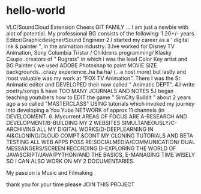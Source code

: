 # hello-world
VLC/SoundCloud Extension
Cheers GIT FAMILY
... I am just a newbie with alot of potential.
My professional BG consists of the following:
1.20+/- years Editor/Graphicdesigner/Sound Engineer
2.I started my career as a ' digital ink & painter ", in the animation industry.
3.Ive worked for Disney TV Animation, Sony Columbia Tristar / Childrens programming/ Klasky Csupo..creators of " Rugrats" in which i was the lead Color Key artist and BG Painter ( we used ADOBE Photoshop to paint MOVIE SIZE backgrounds...crazy experience..ha ha ha/
(...a host more) but lastly and most valuable was my work at "FOX TV Animation". There I was the Sr. Animatic editor and DEVELOPED
their now called " Animatic DEPT".
4.I write poetry/songs & have TOO MANY JOURNALS AND NOTES
5.I began teaching youtubers how to EDIT the game " SimCity Buildit " about 2 years ago a so called "MASTERCLASS" USING tutorials which invoked my journey into developing a You Yube NETWORK of  approx 11 channels (in DEVELOOMENT.
6. Mycurrent AREAS OF FOCUS ARE
A-RESEARCH AND DEVELOPMENT/B-BUILDING MY 2 WEBSITES SIMULTANEOUSLY/C-ARCHIVING ALL MY DIGITAL WORKS/D-DEEPLEARNING IN AI&CLONING/CLOUD COMPT.&CONT MY CLONING TUTORIALS AND BETA TESTING ALL WEB APPS POSS RE:SOCIALMEDIA/COMMUNICATION/ DUAL MESSANGERS/SCREEN RECORDING
D-EXPLORING THE WORLD OF JAVASCRIPT/JAVA/PYTHON/AND THE BASICS, E-MANAGING TIME WISELY SO I CAN ALSO WORK ON MY 2 DOCUMENTARIES.

My passion is Music and Filmaking

thank you for your time
please JOIN THIS PROJECT
